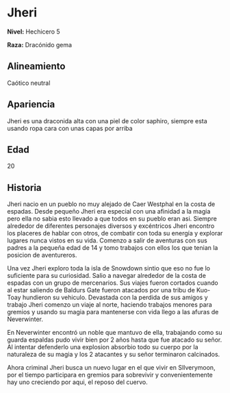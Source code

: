 # Jheri

**Nivel:** Hechicero 5

**Raza:** Dracónido gema

## Alineamiento
Caótico neutral

## Apariencia
Jheri es una draconida alta con una piel de color saphiro, siempre esta usando ropa cara con unas capas por arriba

## Edad
20

## Historia
Jheri nacio en un pueblo no muy alejado de Caer Westphal en la costa de espadas. Desde pequeño Jheri era especial con una afinidad a la magia pero ella no sabia esto llevado a que todos en su pueblo eran asi. Siempre alrededor de diferentes personajes diversos y excéntricos Jheri encontro los placeres de hablar con otros, de combatir con toda su energía y explorar lugares nunca vistos en su vida. Comenzo a salir de aventuras con sus padres a la pequeña edad de 14 y tomo trabajos con ellos los que tenian la posicion de aventureros.

Una vez Jheri exploro toda la isla de Snowdown sintio que eso no fue lo suficiente para su curiosidad. Salio a navegar alrededor de la costa de espadas con un grupo de mercenarios. Sus viajes fueron cortados cuando al estar saliendo de Baldurs Gate fueron atacados por una tribu de Kuo-Toay hundieron su vehiculo. Devastada con la perdida de sus amigos y trabajo Jheri comenzo un viaje al norte, haciendo trabajos menores para gremios y usando su magia para mantenerse con vida llego a las afuras de Neverwinter.

En Neverwinter encontró un noble que mantuvo de ella, trabajando como su guarda espaldas pudo vivir bien por 2 años hasta que fue atacado su señor. Al intentar defenderlo una explosion absorbio todo su cuerpo por la naturaleza de su magia y los 2 atacantes y su señor terminaron calcinados. 

Ahora criminal Jheri busca un nuevo lugar en el que vivir en SIlverymoon, por el tiempo participara en gremios para sobrevivir y convenientemente hay uno creciendo por aqui, el reposo del cuervo.

